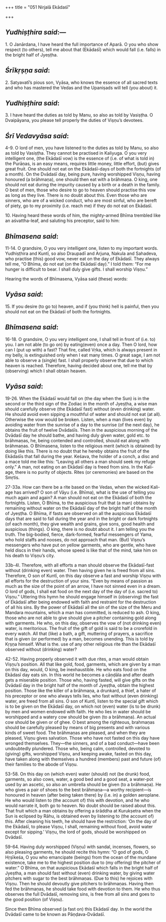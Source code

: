 +++
title = "051 Nirjalā Ekādaśī"

+++
 

## *Yudhiṣṭhira said*:—

1\. O Janārdana, I have heard the full importance of Aparā. O you who show respect (to others), tell me about that (Ekādaśī) which would fall (i.e. falls) in the bright half of Jyeṣṭha.

## *Śrīkṛṣṇa said*:

2\. Satyavatī’s pious son, Vyāsa, who knows the essence of all sacred texts and who has mastered the Vedas and the Upaniṣads will tell (you about) it.

## *Yudhiṣṭhira said*:

3\. I have heard the duties as told by Manu, so also as told by Vasiṣṭha. O Dvaipāyana, you please tell properly the duties of Viṣṇu’s devotees.

## *Śrī Vedavyāsa said*:

4-9. O lord of men, you have listened to the duties as told by Manu, so also as told by Vasiṣṭha. They cannot be practised in Kaliyuga. O you very intelligent one, (the Ekādaśī vow) is the essence of (i.e. of what is told in) the Purāṇas, is an easy means, requires little money, little effort, (but) gives great fruit. One should not eat on the Ekādaśī-days of both the fortnights (of a month). On the Dvādaśī day, being pure, having worshipped Viṣṇu, having honoured (a brāhmaṇa), one should then eat with a brāhmaṇa. O king, one should not eat during the impurity caused by a birth or a death in the family. O best of men, those who desire to go to heaven should practise this vow as long as they live. There is no doubt about this. Even those who are sinners, who are of a wicked conduct, who are most sinful, who are bereft of piety, go to my proximity (i.e. reach me) if they do not eat on Ekādaśī.

10\. Having heard these words of him, the mighty-armed Bhīma trembled like an aśvattha-leaf, and saluting his preceptor, said to him:

## *Bhīmasena said*:

11-14. O grandsire, O you very intelligent one, listen to my important words. Yudhiṣṭhira and Kuntī, so also Draupadī and Arjuna, Nakula and Sahadeva, who practise (this) good vow, never eat on the day of Ekādaśī. They always tell me, “O Bhīma, do not eat (on the Ekādaśī day).” I told them: “For me hunger is difficult to bear. I shall duly give gifts. I shall worship Viṣṇu.”

Hearing the words of Bhīmasena, Vyāsa said (these) words:

## *Vyāsa said*:

15\. If you desire (to go to) heaven, and if (you think) hell is painful, then you should not eat on the Ekādaśī of both the fortnights.

## *Bhīmasena said*:

16-18. O grandsire, O you very intelligent one, I shall tell in front of (i.e. to) you. I am not able (to go on) by eating(even) once a day. Then O lord, how can I (put up with) a fast? That fire, called Vṛka, which is always present in my belly, is extinguished only when I eat many times. O great sage, I am not able to observe a (single) fast. I shall properly observe that due to which heaven is reached. Therefore, having decided about one, tell me that by (observing) which I shall obtain heaven.

## *Vyāsa said*:

19-26. When the Ekādaśī would fall on (the day when the Sun) is in the second or the third sign of the Zodiac in the month of Jyeṣṭha, a wise man should carefully observe (the Ekādaśī fast) without (even drinking) water. He should avoid even sipping a mouthful of water and should not eat (at all). Otherwise the vow would be broken. Listen, when a man (lives even) by avoiding water from the sunrise of a day to the sunrise (of the next day), he obtains the fruit of twelve Dvādaśīs. Then in the auspicious morning of the Dvādaśī day he should bathe, and having duly given water, gold etc. to brāhmaṇas, he, being contended and controlled, should eat along with brāhmaṇas. O Bhīmasena, listen to the religious merit (which is obtained) by doing like this. There is no doubt that he hereby obtains the fruit of the Ekādaśīs that fall during the year. Keśava, the holder of a conch, a disc and a mace told me like this: “Leaving all others a man should seek my refuge only.” A man, not eating on an Ekādaśī day is freed from sins. In the Kali-age, there is no purity of objects. Rites (or ceremonies) are based on the Smṛtis.

27-33a. How can there be a rite based on the Vedas, when the wicked Kali-age has arrived? O son of Vāyu (i.e. Bhīma), what is the use of telling you much again and again? A man should not eat on the Ekādaśī of both the fortnights. Listen, O Bhīma, to the auspicious fruit that (a man) obtains by remaining without water on the Ekādaśī day of the bright half of the month of Jyeṣṭha. O Bhīma, if fasts are observed on all the auspicious Ekādaśī days that are said to fall during the year and in the bright or dark fortnights (of each month), they give wealth and grains, give sons, good health and auspicious (things). O king, there is no doubt about it. I am telling you the truth. The big-bodied, fierce, dark-formed, fearful messengers of Yama, who hold staffs and nooses, do not approach that man. (But) Viṣṇu’s messengers who have put on yellow garments, who are gentle, who have held discs in their hands, whose speed is like that of the mind, take him on his death to Viṣṇu’s city.

33b-4l. Therefore, with all efforts a man should observe the Ekādaśī-fast without (drinking even) water. Then having given he is freed from all sins. Therefore, O son of Kuntī, on this day observe a fast and worship Viṣṇu with all efforts for the destruction of your sins. “Even by means of passion as much as the size of the point of an arrow, I have not sinned even in a dream. O lord of gods, I shall eat food on the next day of the day of (i.e. sacred to) Viṣṇu.” Uttering this hymn he should engage himself in (observing) the fast of Ekādaśī after being endowed with faith and restraint for the destruction of all his sins. By the power of Ekādaśī all the sin of the size of the Meru and Mandara mountains, which a man has committed, is reduced to ash. O king, those who are not able to give should give a pitcher containing gold along with garments. He who, on this day, observes the vow of (not drinking even) water, is meritorious. The fruit of the gift of gold is said to be a crorefold in every watch. All that (like) a bath, a gift, muttering of prayers, a sacrifice that is given (or performed) by a man, becomes unending. This is told by Kṛṣṇa himself. What is the. use of any other religious rite than the Ekādaśī observed without (drinking) water?

42-52. Having properly observed it with due rites, a man would obtain Viṣṇu’s position. All that like gold, food, garments, which are given by a man on this day, would, O king, be inexhaustible. He who eats food on the Ekādasī day eats sin. In this world he becomes a cāṇḍāla and after death gets a miserable position. Those who, having fasted, will give gifts on the Dvādaśī day in the bright half of the month of Jyeṣṭha, obtain the highest position. Those like the killer of a brāhmaṇa, a drunkard, a thief, a hater of his preceptor or one who always tells lies, who fast without (even drinking) water, are freed from all sins. O son of Kuntī, listen to the special gift which is to be given on the Ekādaśī day, on which not (even) water (is to be drunk) by men and women endowed with faith. He who lies in water should be worshipped and a watery cow should be given (to a brāhmaṇa). An actual cow should be given or of ghee. O best among the righteous, brahmaṇas should be carefully pleased by means of big presents and with various kinds of sweet food. The brāhmaṇas are pleased, and when they are pleased, Viṣṇu gives salvation. Those who have not fasted on this day have wronged themselves. They—the sinners, and of a bad conduct—have been undoubtedly plundered. Those who, being calm, controlled, devoted to (giving) gifts, worshipped Viṣṇu, and keeping awake, fasted on this day, have taken along with themselves a hundred (members) past and future (of) their families to the abode of Viṣṇu.

53-58. On this day on (which even) water (should) not (be drunk) food, garments, so also cows, water, a good bed and a good seat, a water-pot used by an ascetic, so also an umbrella should be given (to a brāhmaṇa). He who gives a pair of shoes to the best brāhmaṇa—a worthy recipient—is honoured in heaven (after being taken there) by (i.e. in) a golden aeroplane. He who would listen to (the account of) this with devotion, and he who would narrate it, both go to heaven. No doubt should be raised about this. That fruit which a man obtains by offering a śrāddha at Kurukṣetra when the Sun is eclipsed by Rāhu, is obtained even by listening to (the account of) this. After cleaning his teeth, he should have the restriction: ‘On the day of the Ekādaśī, to please Viṣṇu, I shall, remaining without food, avoid water except for sipping.’ Viṣṇu, the lord of gods, should be worshipped on Dvādaśī.

59-64. Having duly worshipped (Viṣṇu) with sandal, incenses, flowers, so also pleasing garments, he should recite this hymn: “O god of gods, O Hṛṣīkeśa, O you who emancipate (beings) from the ocean of the mundane existence, take me to the highest position due to (my offering) the pitcher of water.” O Bhīma, on that auspicious Ekādaśī which falls in the bright half of Jyeṣtha, a man should fast without (even) drinking water, by giving water pitchers with sugar to the best brāhmaṇas. (Due to this) he rejoices with Viṣṇu. Then he should devoutly give pitchers to brāhmaṇas. Having then fed the brāhmaṇas, he should take food with devotion to them. He who thus observes the full Dvādaśī, removing sins, is free from all sins and goes to the good position (of Viṣṇu).

Since then Bhīma observed (a fast on) this Ekādaśī day. In the world the Dvādaśī came to be known as Pāṇḍava-Dvādaśī.


